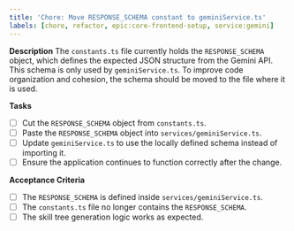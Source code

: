 ```yaml
---
title: 'Chore: Move RESPONSE_SCHEMA constant to geminiService.ts'
labels: [chore, refactor, epic:core-frontend-setup, service:gemini]
---
```


**Description**
The `constants.ts` file currently holds the `RESPONSE_SCHEMA` object, which defines the expected JSON structure from the Gemini API. This schema is only used by `geminiService.ts`. To improve code organization and cohesion, the schema should be moved to the file where it is used.

**Tasks**

- [ ] Cut the `RESPONSE_SCHEMA` object from `constants.ts`.
- [ ] Paste the `RESPONSE_SCHEMA` object into `services/geminiService.ts`.
- [ ] Update `geminiService.ts` to use the locally defined schema instead of importing it.
- [ ] Ensure the application continues to function correctly after the change.

**Acceptance Criteria**

- [ ] The `RESPONSE_SCHEMA` is defined inside `services/geminiService.ts`.
- [ ] The `constants.ts` file no longer contains the `RESPONSE_SCHEMA`.
- [ ] The skill tree generation logic works as expected.
